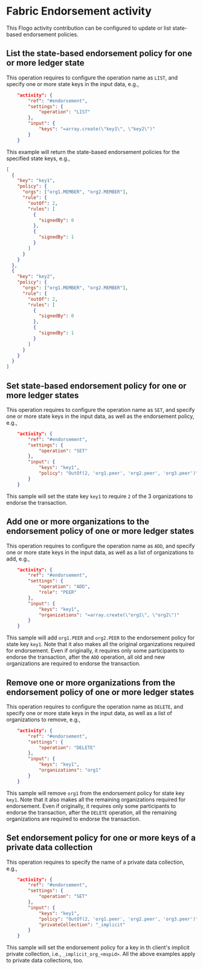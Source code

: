 # Fabric Endorsement activity

This Flogo activity contribution can be configured to update or list state-based endorsement policies.

## List the state-based endorsement policy for one or more ledger state

This operation requires to configure the operation name as `LIST`, and specify one or more state keys in the input data, e.g.,

```json
    "activity": {
        "ref": "#endorsement",
        "settings": {
            "operation": "LIST"
        },
        "input": {
            "keys": "=array.create(\"key1\", \"key2\")"
        }
    }
```

This example will return the state-based endorsement policies for the specified state keys, e.g.,

```json
[
  {
    "key": "key1",
    "policy": {
      "orgs": ["org1.MEMBER", "org2.MEMBER"],
      "rule": {
        "outOf": 2,
        "rules": [
          {
            "signedBy": 0
          },
          {
            "signedBy": 1
          }
        ]
      }
    }
  },
  {
    "key": "key2",
    "policy": {
      "orgs": ["org1.MEMBER", "org2.MEMBER"],
      "rule": {
        "outOf": 2,
        "rules": [
          {
            "signedBy": 0
          },
          {
            "signedBy": 1
          }
        ]
      }
    }
  }
]
```

## Set state-based endorsement policy for one or more ledger states

This operation requires to configure the operation name as `SET`, and specify one or more state keys in the input data, as well as the endorsement policy, e.g.,

```json
    "activity": {
        "ref": "#endorsement",
        "settings": {
            "operation": "SET"
        },
        "input": {
            "keys": "key1",
            "policy": "OutOf(2, 'org1.peer', 'org2.peer', 'org3.peer')"
        }
    }
```

This sample will set the state key `key1` to require `2` of the 3 organizations to endorse the transaction.

## Add one or more organizations to the endorsement policy of one or more ledger states

This operation requires to configure the operation name as `ADD`, and specify one or more state keys in the input data, as well as a list of organizations to add, e.g.,

```json
    "activity": {
        "ref": "#endorsement",
        "settings": {
            "operation": "ADD",
            "role": "PEER"
        },
        "input": {
            "keys": "key1",
            "organizations": "=array.create(\"org1\", \"org2\")"
        }
    }
```

This sample will add `org1.PEER` and `org2.PEER` to the endorsement policy for state key `key1`. Note that it also makes all the original organizations required for endorsement. Even if originally, it requires only some participants to endorse the transaction, after the `ADD` operation, all old and new organizations are required to endorse the transaction.

## Remove one or more organizations from the endorsement policy of one or more ledger states

This operation requires to configure the operation name as `DELETE`, and specify one or more state keys in the input data, as well as a list of organizations to remove, e.g.,

```json
    "activity": {
        "ref": "#endorsement",
        "settings": {
            "operation": "DELETE"
        },
        "input": {
            "keys": "key1",
            "organizations": "org1"
        }
    }
```

This sample will remove `org1` from the endorsement policy for state key `key1`. Note that it also makes all the remaining organizations required for endorsement. Even if originally, it requires only some participants to endorse the transaction, after the `DELETE` operation, all the remaining organizations are required to endorse the transaction.

## Set endorsement policy for one or more keys of a private data collection

This operation requires to specify the name of a private data collection, e.g.,

```json
    "activity": {
        "ref": "#endorsement",
        "settings": {
            "operation": "SET"
        },
        "input": {
            "keys": "key1",
            "policy": "OutOf(2, 'org1.peer', 'org2.peer', 'org3.peer')",
            "privateCollection": "_implicit"
        }
    }
```

This sample will set the endorsement policy for a key in th client's implicit private collection, i.e., `_implicit_org_<mspid>`. All the above examples apply to private data collections, too.
